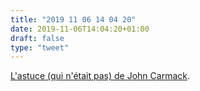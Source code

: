 ```yaml
---
title: "2019 11 06 14 04 20"
date: 2019-11-06T14:04:20+01:00
draft: false
type: "tweet"
---
```

[L'astuce (qui n'était pas) de John Carmack](https://professeurb.github.io/articles/carmack/).
